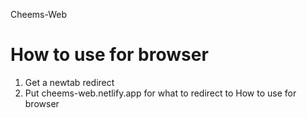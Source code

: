 Cheems-Web
# How to use for browser
1. Get a newtab redirect
2. Put cheems-web.netlify.app for what to redirect to
How to use for browser
